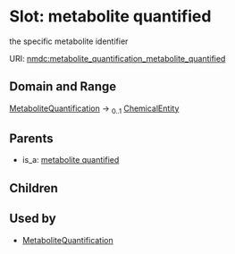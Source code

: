 
# Slot: metabolite quantified


the specific metabolite identifier

URI: [nmdc:metabolite_quantification_metabolite_quantified](https://microbiomedata/meta/metabolite_quantification_metabolite_quantified)


## Domain and Range

[MetaboliteQuantification](MetaboliteQuantification.md) &#8594;  <sub>0..1</sub> [ChemicalEntity](ChemicalEntity.md)

## Parents

 *  is_a: [metabolite quantified](metabolite_quantified.md)

## Children


## Used by

 * [MetaboliteQuantification](MetaboliteQuantification.md)
